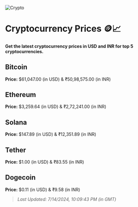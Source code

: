 
![Crypto](https://www.techguide.com.au/wp-content/uploads/2020/11/crypto3.jpeg)

# Cryptocurrency Prices 🪙📈

#### Get the latest cryptocurrency prices in USD and INR for top 5 cryptocurrencies.

## Bitcoin

**Price:** $61,047.00 (in USD) & ₹50,98,575.00 (in INR)

## Ethereum

**Price:** $3,259.64 (in USD) & ₹2,72,241.00 (in INR)

## Solana

**Price:** $147.89 (in USD) & ₹12,351.89 (in INR)

## Tether

**Price:** $1.00 (in USD) & ₹83.55 (in INR)

## Dogecoin

**Price:** $0.11 (in USD) & ₹9.58 (in INR)

> _Last Updated: 7/14/2024, 10:09:43 PM (in GMT)_
